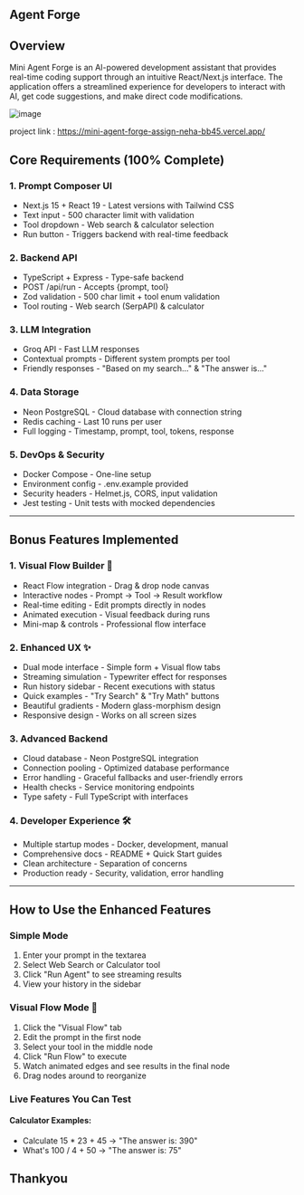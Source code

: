 ## Agent Forge

## Overview

Mini Agent Forge is an AI-powered development assistant that provides real-time coding support through an intuitive React/Next.js interface. The application offers a streamlined experience for developers to interact with AI, get code suggestions, and make direct code modifications.

![image](https://github.com/user-attachments/assets/1914583f-40d3-4956-afa8-f7aa07754e4a)

project link : https://mini-agent-forge-assign-neha-bb45.vercel.app/


## Core Requirements (100% Complete)

### 1. Prompt Composer UI 

- Next.js 15 + React 19 - Latest versions with Tailwind CSS
- Text input - 500 character limit with validation
- Tool dropdown - Web search & calculator selection
- Run button - Triggers backend with real-time feedback

### 2. Backend API 

- TypeScript + Express - Type-safe backend
- POST /api/run - Accepts {prompt, tool}
- Zod validation - 500 char limit + tool enum validation
- Tool routing - Web search (SerpAPI) & calculator

### 3. LLM Integration 

- Groq API - Fast LLM responses
- Contextual prompts - Different system prompts per tool
- Friendly responses - "Based on my search..." & "The answer is..."

### 4. Data Storage 

- Neon PostgreSQL - Cloud database with connection string
- Redis caching - Last 10 runs per user
- Full logging - Timestamp, prompt, tool, tokens, response

### 5. DevOps & Security 

- Docker Compose - One-line setup
- Environment config - .env.example provided
- Security headers - Helmet.js, CORS, input validation
- Jest testing - Unit tests with mocked dependencies

---

##  Bonus Features Implemented

### 1. Visual Flow Builder 🎨

- React Flow integration - Drag & drop node canvas
- Interactive nodes - Prompt → Tool → Result workflow
- Real-time editing - Edit prompts directly in nodes
- Animated execution - Visual feedback during runs
- Mini-map & controls - Professional flow interface

### 2. Enhanced UX ✨

-  Dual mode interface - Simple form + Visual flow tabs
-  Streaming simulation - Typewriter effect for responses
-  Run history sidebar - Recent executions with status
-  Quick examples - "Try Search" & "Try Math" buttons
-  Beautiful gradients - Modern glass-morphism design
-  Responsive design - Works on all screen sizes

### 3. Advanced Backend 

-  Cloud database - Neon PostgreSQL integration
- Connection pooling - Optimized database performance
- Error handling - Graceful fallbacks and user-friendly errors
- Health checks - Service monitoring endpoints
- Type safety - Full TypeScript with interfaces

### 4. Developer Experience 🛠

- Multiple startup modes - Docker, development, manual
- Comprehensive docs - README + Quick Start guides
- Clean architecture - Separation of concerns
- Production ready - Security, validation, error handling

---

##  How to Use the Enhanced Features

### Simple Mode 

1. Enter your prompt in the textarea
2. Select Web Search or Calculator tool
3. Click "Run Agent" to see streaming results
4. View your history in the sidebar

### Visual Flow Mode 🎨

1. Click the "Visual Flow" tab
2. Edit the prompt in the first node
3. Select your tool in the middle node
4. Click "Run Flow" to execute
5. Watch animated edges and see results in the final node
6. Drag nodes around to reorganize

### Live Features You Can Test 

#### Calculator Examples:

- Calculate 15 * 23 + 45 → "The answer is: 390"
- What's 100 / 4 + 50 → "The answer is: 75"


## Thankyou
